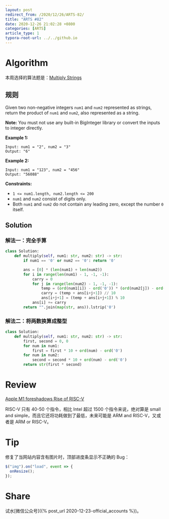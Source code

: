 ```yaml
---
layout: post
redirect_from: /2020/12/26/ARTS-82/
title: "ARTS #82"
date: 2020-12-26 21:02:28 +0800
categories: [ARTS]
article_type: 1
typora-root-url: ../../github.io
---
```



# Algorithm

本周选择的算法题是：[Multiply Strings](https://leetcode.com/problems/multiply-strings/)


## 规则

Given two non-negative integers `num1` and `num2` represented as strings, return the product of `num1` and `num2`, also represented as a string.

**Note:** You must not use any built-in BigInteger library or convert the inputs to integer directly.

 

**Example 1:**

```
Input: num1 = "2", num2 = "3"
Output: "6"
```

**Example 2:**

```
Input: num1 = "123", num2 = "456"
Output: "56088"
```

 

**Constraints:**

- `1 <= num1.length, num2.length <= 200`
- `num1` and `num2` consist of digits only.
- Both `num1` and `num2` do not contain any leading zero, except the number `0` itself.

## Solution

### 解法一：完全手算

```python
class Solution:
    def multiply(self, num1: str, num2: str) -> str:
        if num1 == '0' or num2 == '0': return '0'

        ans = [0] * (len(num1) + len(num2))
        for i in range(len(num1) - 1, -1, -1):
            carry = 0
            for j in range(len(num2) - 1, -1, -1):
                temp = (ord(num1[i]) - ord('0')) * (ord(num2[j]) - ord('0')) + carry
                carry = (temp + ans[i+j+1]) // 10
                ans[i+j+1] = (temp + ans[i+j+1]) % 10
            ans[i] += carry
        return "".join(map(str, ans)).lstrip('0')
```

### 解法二：将两数换算成整型

```python
class Solution:
    def multiply(self, num1: str, num2: str) -> str:
        first, second = 0, 0
        for num in num1:
            first = first * 10 + ord(num) - ord('0')
        for num in num2:
            second = second * 10 + ord(num) - ord('0')
        return str(first * second)
```


# Review

[Apple M1 foreshadows Rise of RISC-V](https://erik-engheim.medium.com/apple-m1-foreshadows-risc-v-dd63a62b2562)

RISC-V 只有 40-50 个指令，相比 Intel 超过 1500 个指令来说，绝对算是 small and simple，而且它还将功耗做到了最低，未来可能是 ARM and RISC-V，又或者是 ARM or RISC-V。

# Tip

修复了当网站内容含有图片时，顶部进度条显示不正确的 Bug：

```javascript
$("img").on("load", event => {
  onResize();
});
```

# Share

试水[微信公众号]({% post_url 2020-12-23-official_accounts %})。